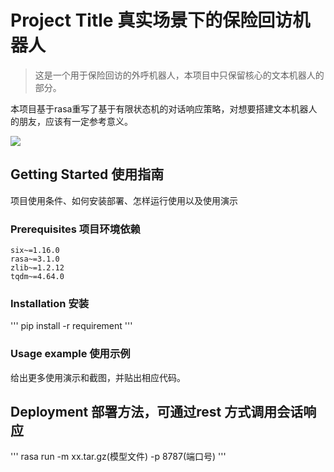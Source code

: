 # Project Title 真实场景下的保险回访机器人

> 这是一个用于保险回访的外呼机器人，本项目中只保留核心的文本机器人的部分。

本项目基于rasa重写了基于有限状态机的对话响应策略，对想要搭建文本机器人的朋友，应该有一定参考意义。

![](https://github.com/dbader/readme-template/raw/master/header.png)

## Getting Started 使用指南

项目使用条件、如何安装部署、怎样运行使用以及使用演示

### Prerequisites 项目环境依赖


```
six~=1.16.0
rasa~=3.1.0
zlib~=1.2.12
tqdm~=4.64.0
```

### Installation 安装
'''
pip install -r requirement
'''
### Usage example 使用示例

给出更多使用演示和截图，并贴出相应代码。

## Deployment 部署方法，可通过rest 方式调用会话响应
'''
rasa run -m xx.tar.gz(模型文件) -p 8787(端口号)
'''
